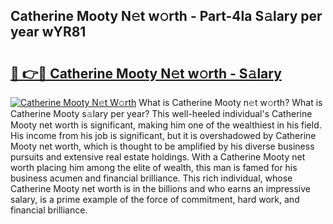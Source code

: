 ## Catherine Mooty N𝚎t w𝚘rth - Part-4la S𝚊lary per year wYR81

# <h2><a href="http://gc0akc.nevu.top/?p=Catherine+Mooty">🔗 👉🔴 Catherine Mooty N𝚎t w𝚘rth - S𝚊lary</a></h2>

[![Catherine Mooty N𝚎t W𝚘rth](https://i.imgur.com/Oavwk0R.jpeg)](http://gc0akc.nevu.top/?p=Catherine+Mooty)
What is Catherine Mooty n𝚎t w𝚘rth? What is Catherine Mooty s𝚊lary per year?
This well-heeled individual's Catherine Mooty net worth is significant, making him one of the wealthiest in his field. His income from his job is significant, but it is overshadowed by Catherine Mooty net worth, which is thought to be amplified by his diverse business pursuits and extensive real estate holdings. With a Catherine Mooty net worth placing him among the elite of wealth, this man is famed for his business acumen and financial brilliance. This rich individual, whose Catherine Mooty net worth is in the billions and who earns an impressive salary, is a prime example of the force of commitment, hard work, and financial brilliance.
